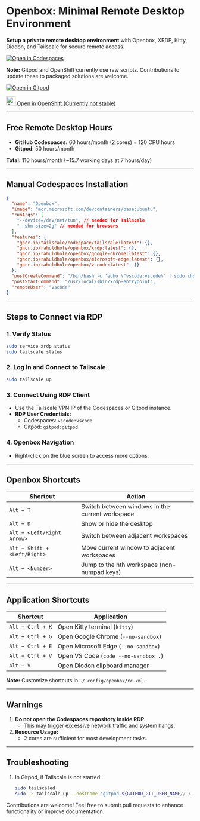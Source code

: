 # Openbox: Minimal Remote Desktop Environment

**Setup a private remote desktop environment** with Openbox, XRDP, Kitty, Diodon, and Tailscale for secure remote access.

[![Open in Codespaces](https://github.com/codespaces/badge.svg)](https://github.com/codespaces/new?hide_repo_select=true&ref=main&repo=rahuldhole/openbox)

**Note:** Gitpod and OpenShift currently use raw scripts. Contributions to update these to packaged solutions are welcome.

[![Open in Gitpod](https://gitpod.io/button/open-in-gitpod.svg)](https://gitpod.io/new#https://github.com/rahuldhole/openbox)

<a href="https://devspaces.apps.sandbox-m3.1530.p1.openshiftapps.com/#https://github.com/rahuldhole/openbox">
    <img src="https://www.svgrepo.com/show/354143/openshift.svg" alt="Open in OpenShift" width="25px"/> Open in OpenShift (Currently not stable)
</a>

---

## Free Remote Desktop Hours

- **GitHub Codespaces:** 60 hours/month (2 cores) = 120 CPU hours
- **Gitpod:** 50 hours/month

**Total:** 110 hours/month (~15.7 working days at 7 hours/day)

---

## Manual Codespaces Installation

```json
{
  "name": "Openbox",
  "image": "mcr.microsoft.com/devcontainers/base:ubuntu",
  "runArgs": [
    "--device=/dev/net/tun", // needed for Tailscale
    "--shm-size=2g" // needed for browsers
  ],
  "features": {
    "ghcr.io/tailscale/codespace/tailscale:latest": {},
    "ghcr.io/rahuldhole/openbox/xrdp:latest": {},
    "ghcr.io/rahuldhole/openbox/google-chrome:latest": {},
    "ghcr.io/rahuldhole/openbox/microsoft-edge:latest": {},
    "ghcr.io/rahuldhole/openbox/vscode:latest": {}
  },
  "postCreateCommand": "/bin/bash -c 'echo \"vscode:vscode\" | sudo chpasswd'",
  "postStartCommand": "/usr/local/sbin/xrdp-entrypoint",
  "remoteUser": "vscode"
}
```

---

## Steps to Connect via RDP

### 1. Verify Status
```sh
sudo service xrdp status
sudo tailscale status
```

### 2. Log In and Connect to Tailscale
```sh
sudo tailscale up
```

### 3. Connect Using RDP Client

- Use the Tailscale VPN IP of the Codespaces or Gitpod instance.
- **RDP User Credentials:**
  - Codespaces: `vscode:vscode`
  - Gitpod: `gitpod:gitpod`

### 4. Openbox Navigation

- Right-click on the blue screen to access more options.

---

## Openbox Shortcuts

| Shortcut                      | Action                                      |
|-------------------------------|---------------------------------------------|
| `Alt + T`                     | Switch between windows in the current workspace |
| `Alt + D`                     | Show or hide the desktop                   |
| `Alt + <Left/Right Arrow>`    | Switch between adjacent workspaces         |
| `Alt + Shift + <Left/Right>`  | Move current window to adjacent workspaces |
| `Alt + <Number>`              | Jump to the nth workspace (non-numpad keys)|

---

## Application Shortcuts

| Shortcut            | Application                        |
|---------------------|------------------------------------|
| `Alt + Ctrl + K`    | Open Kitty terminal (`kitty`)      |
| `Alt + Ctrl + G`    | Open Google Chrome (`--no-sandbox`)|
| `Alt + Ctrl + E`    | Open Microsoft Edge (`--no-sandbox`)|
| `Alt + Ctrl + V`    | Open VS Code (`code --no-sandbox .`)|
| `Alt + V`           | Open Diodon clipboard manager     |

**Note:** Customize shortcuts in `~/.config/openbox/rc.xml`.

---

## Warnings

1. **Do not open the Codespaces repository inside RDP.**
   - This may trigger excessive network traffic and system hangs.
2. **Resource Usage:**
   - 2 cores are sufficient for most development tasks.

---

## Troubleshooting

1. In Gitpod, if Tailscale is not started:
    ```sh
    sudo tailscaled
    sudo -E tailscale up --hostname "gitpod-${GITPOD_GIT_USER_NAME// /-}-$(echo ${GITPOD_WORKSPACE_CONTEXT} | jq -r .repository.name)"
    ```

Contributions are welcome! Feel free to submit pull requests to enhance functionality or improve documentation.
